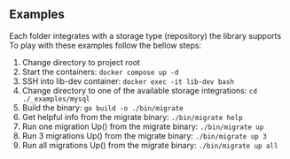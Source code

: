 ## Examples  
  
Each folder integrates with a storage type (repository) the library supports  
To play with these examples follow the bellow steps:  
  
1. Change directory to project root
2. Start the containers: ``docker compose up -d``
3. SSH into lib-dev container: ``docker exec -it lib-dev bash``
4. Change directory to one of the available storage integrations: ``cd ./_examples/mysql``
5. Build the binary: ``go build -o ./bin/migrate``
6. Get helpful info from the migrate binary: ``./bin/migrate help``
7. Run one migration Up() from the migrate binary: ``./bin/migrate up``
8. Run 3 migrations Up() from the migrate binary: ``./bin/migrate up 3``
9. Run all migrations Up() from the migrate binary: ``./bin/migrate up all``